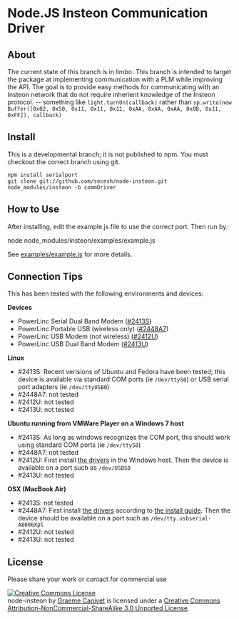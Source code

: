 Node.JS Insteon Communication Driver
====================================

About
-----
The current state of this branch is in limbo.  This branch is intended to target the package at implementing communication with a PLM while improving the API.  The goal is to provide easy methods for communicating with an Insteon network that do not require inherient knowledge of the Insteon protocol.  -- something like `light.turnOn(callback)` rather than `sp.write(new Buffer([0x02, 0x50, 0x11, 0x11, 0x11, 0xAA, 0xAA, 0xAA, 0x0B, 0x11, 0xFF]), callback)`

Install
-------
This is a developmental branch; it is not published to npm.  You must checkout the correct branch using git.

	npm install serialport
	git clone git://github.com/secesh/node-insteon.git node_modules/insteon -b commDriver

How to Use
----------
After installing, edit the example.js file to use the correct port.  Then run by:

  node node_modules/insteon/examples/example.js

See [examples/example.js](https://github.com/secesh/node-insteon/tree/commDriver/examples) for more details.

Connection Tips
---------------
This has been tested with the following environments and devices:

**Devices**
  * PowerLinc Serial Dual Band Modem ([#2413S](http://www.smarthome.com/2413S/PowerLinc-Modem-INSTEON-Serial-Interface-Dual-Band/p.aspx))
  * PowerLinc Portable USB (wireless only) ([#2448A7](http://www.smarthome.com/2448A7/INSTEON-Portable-USB-Adapter/p.aspx))
  * PowerLinc USB Modem (not wireless) ([#2412U](http://www.smarthome.com/2412U/PowerLinc-INSTEON-Modem-USB/p.aspx))
  * PowerLinc USB Dual Band Modem ([#2413U](http://www.smarthome.com/2413U/PowerLinc-Modem-INSTEON-USB-Interface-Dual-Band/p.aspx))

**Linux**
  * #2413S: Recent verisions of Ubuntu and Fedora have been tested; this device is available via standard COM ports (ie `/dev/ttyS0`) or USB serial port adapters (ie `/dev/ttyUSB0`)
  * #2448A7: not tested
  * #2412U: not tested
  * #2413U: not tested

**Ubuntu running from VMWare Player on a Windows 7 host**
  * #2413S: As long as windows recognizes the COM port, this should work using standard COM ports (ie `/dev/ttyS0`)
  * #2448A7: not tested
  * #2412U: First install [the drivers](http://www.ftdichip.com/Drivers/VCP.htm) in the Windows host.  Then the device is available on a port such as `/dev/USBS0`
  * #2413U: not tested

**OSX (MacBook Air)**
  * #2413S: not tested
  * #2448A7: First install [the drivers](http://www.ftdichip.com/Drivers/VCP.htm) according to [the install guide](http://www.ftdichip.com/Support/Documents/AppNotes/AN_134_FTDI_Drivers_Installation_Guide_for_MAC_OSX.pdf).  Then the device should be available on a port such as `/dev/tty.usbserial-A8006Xpl`
  * #2412U: not tested
  * #2413U: not tested

License
-------
Please share your work or contact for commercial use

<a rel="license" href="http://creativecommons.org/licenses/by-nc-sa/3.0/"><img alt="Creative Commons License" style="border-width:0" src="http://i.creativecommons.org/l/by-nc-sa/3.0/88x31.png" /></a><br /><span xmlns:dct="http://purl.org/dc/terms/" property="dct:title">node-insteon</span> by <a xmlns:cc="http://creativecommons.org/ns#" href="https://github.com/gcanivet/node-insteon" property="cc:attributionName" rel="cc:attributionURL">Graeme Canivet</a> is licensed under a <a rel="license" href="http://creativecommons.org/licenses/by-nc-sa/3.0/">Creative Commons Attribution-NonCommercial-ShareAlike 3.0 Unported License</a>.